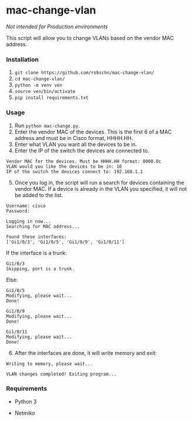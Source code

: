 # mac-change-vlan
*Not intended for Production environments*

This script will allow you to change VLANs based on the vendor MAC address.

### Installation
1. `git clone https://github.com/robschn/mac-change-vlan/`
2. `cd mac-change-vlan/`
3. `python -m venv ven`
4. `source ven/bin/activate`
5. `pip install requirements.txt`

### Usage
1. Run `python mac-change.py`.
2. Enter the vendor MAC of the devices. This is the first 6 of a MAC address and must be in Cisco format, HHHH.HH.
3. Enter what VLAN you want all the devices to be in.
4. Enter the IP of the switch the devices are connected to.
```
Vendor MAC for the devices. Must be HHHH.HH format: 0000.0c
VLAN would you like the devices to be in: 10
IP of the switch the devices connect to: 192.168.1.1
```
5. Once you log in, the script will run a search for devices containing the vendor MAC. If a device is already in the VLAN you specified, it will not be added to the list.
```
Username: cisco
Password: 

Logging in now...
Searching for MAC address...

Found these interfaces:
['Gi1/0/3', 'Gi1/0/5', 'Gi1/0/9', 'Gi1/0/11']
```
If the interface is a trunk:

```
Gi1/0/3
Skipping, port is a trunk.
```

Else:
```
Gi1/0/5
Modifying, please wait...
Done!

Gi1/0/9
Modifying, please wait...
Done!

Gi1/0/11
Modifying, please wait...
Done!
```
6. After the interfaces are done, it will write memory and exit:
```
Writing to memory, please wait...

VLAN changes completed! Exiting program...
```

### Requirements
- Python 3

- Netmiko
